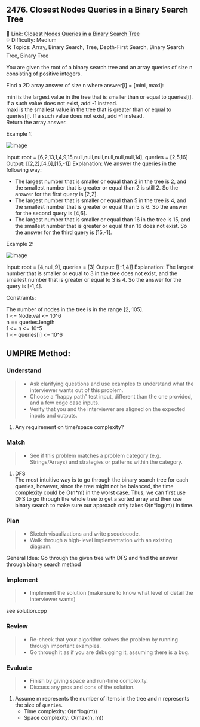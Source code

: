 ## 2476. Closest Nodes Queries in a Binary Search Tree
🔗 Link: [Closest Nodes Queries in a Binary Search Tree](https://leetcode.com/problems/closest-nodes-queries-in-a-binary-search-tree/description/)  
💡 Difficulty: Medium  
🛠️ Topics: Array, Binary Search, Tree, Depth-First Search, Binary Search Tree, Binary Tree 

You are given the root of a binary search tree and an array queries of size n consisting of positive integers.

Find a 2D array answer of size n where answer[i] = [mini, maxi]:

mini is the largest value in the tree that is smaller than or equal to queries[i]. If a such value does not exist, add -1 instead.  
maxi is the smallest value in the tree that is greater than or equal to queries[i]. If a such value does not exist, add -1 instead.  
Return the array answer.

Example 1:

![image](https://github.com/user-attachments/assets/89c9afa0-a1c6-461c-b0b6-1411c9a973bb)

Input: root = [6,2,13,1,4,9,15,null,null,null,null,null,null,14], queries = [2,5,16]
Output: [[2,2],[4,6],[15,-1]]
Explanation: We answer the queries in the following way:
- The largest number that is smaller or equal than 2 in the tree is 2, and the smallest number that is greater or equal than 2 is still 2. So the answer for the first query is [2,2].  
- The largest number that is smaller or equal than 5 in the tree is 4, and the smallest number that is greater or equal than 5 is 6. So the answer for the second query is [4,6].  
- The largest number that is smaller or equal than 16 in the tree is 15, and the smallest number that is greater or equal than 16 does not exist. So the answer for the third query is [15,-1].

Example 2:

![image](https://github.com/user-attachments/assets/7e4bdf75-c0ca-4125-b1da-b0da0f289ea4)

Input: root = [4,null,9], queries = [3]
Output: [[-1,4]]
Explanation: The largest number that is smaller or equal to 3 in the tree does not exist, and the smallest number that is greater or equal to 3 is 4. So the answer for the query is [-1,4].

Constraints:

The number of nodes in the tree is in the range [2, 105].  
1 <= Node.val <= 10^6  
n == queries.length  
1 <= n <= 10^5  
1 <= queries[i] <= 10^6  

## UMPIRE Method:

### Understand
> - Ask clarifying questions and use examples to understand what the interviewer wants out of this problem.
> - Choose a “happy path” test input, different than the one provided, and a few edge case inputs.
> - Verify that you and the interviewer are aligned on the expected inputs and outputs.
1. Any requirement on time/space complexity?
### Match
> - See if this problem matches a problem category (e.g. Strings/Arrays) and strategies or patterns within the category.
1. DFS  
   The most intuitive way is to go through the binary search tree for each queries, however, since the tree might not be balanced, the time complexity could be O(n\*m) in the worst case.
   Thus, we can first use DFS to go through the whole tree to get a sorted array and then use binary search to make sure our approach only takes O(n*log(m)) in time.  
### Plan
> - Sketch visualizations and write pseudocode.
> - Walk through a high-level implementation with an existing diagram.

General Idea: Go through the given tree with DFS and find the answer through binary search method

### Implement
> - Implement the solution (make sure to know what level of detail the interviewer wants)  

see solution.cpp
### Review
> - Re-check that your algorithm solves the problem by running through important examples.
> - Go through it as if you are debugging it, assuming there is a bug.
### Evaluate
> - Finish by giving space and run-time complexity.
> - Discuss any pros and cons of the solution.
1. Assume m represents the number of items in the tree and n represents the size of `queries`.
   - Time complexity: O(n*log(m))
   - Space complexity: O(max(n, m))

